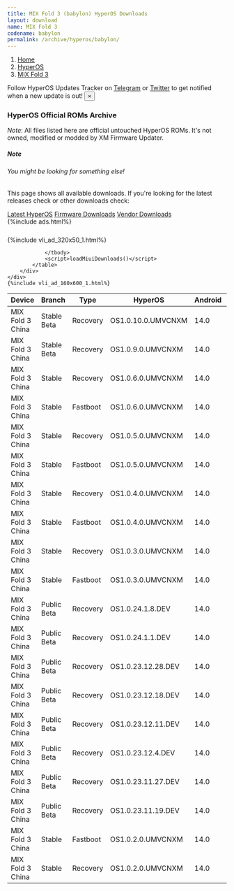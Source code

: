 ```yaml
---
title: MIX Fold 3 (babylon) HyperOS Downloads
layout: download
name: MIX Fold 3
codename: babylon
permalink: /archive/hyperos/babylon/
---
```

<nav aria-label="breadcrumb">
    <ol class="breadcrumb">
        <li class="breadcrumb-item"><a href="/">Home</a></li>
        <li class="breadcrumb-item"><a href="/hyperos/">HyperOS</a></li>
        <li class="breadcrumb-item active" aria-current="page"><a href="/hyperos/babylon/">MIX Fold 3</a></li>
    </ol>
</nav>
<div class="alert alert-primary alert-dismissible fade show" role="alert">
    Follow HyperOS Updates Tracker on <a href="https://t.me/MIUIUpdatesTracker" class="alert-link">Telegram</a>
     or <a href="https://twitter.com/MiFwUpdater" class="alert-link">Twitter</a> to get notified when a new update is out!
    <button type="button" class="close" data-dismiss="alert" aria-label="Close">
        <span aria-hidden="true">&times;</span>
    </button>
</div>

### HyperOS Official ROMs Archive
*Note*: All files listed here are official untouched HyperOS ROMs. It's not owned, modified or modded by XM Firmware Updater.
<div class="card">
  <div class="card-body">
    <h5 class="card-title">Note</h5>
    <h6 class="card-subtitle mb-2 text-muted">You might be looking for something else!</h6>
    <p class="card-text">This page shows all available downloads.
     If you're looking for the latest releases check or other downloads check:</p>
    <a href="/hyperos/babylon/" class="card-link">Latest HyperOS</a>
    <a href="/firmware/babylon/" class="card-link">Firmware Downloads</a>
    <a href="/vendor/babylon/" class="card-link">Vendor Downloads</a>
  </div>
</div>
{%include ads.html%}
<div class="row justify-content-center">
    <div class="col-10">
        <div class="table-responsive-md" style="margin-top: 25px;">
            {%include vli_ad_320x50_1.html%}
            <table id="miui" class="display dt-responsive nowrap compact table table-striped table-hover table-sm">
                <thead class="thead-dark">
                    <tr>
                        <th data-ref="device">Device</th>
                        <th data-ref="branch">Branch</th>
                        <th data-ref="type">Type</th>
                        <th data-ref="miui">HyperOS</th>
                        <th data-ref="android">Android</th>
                        <th data-ref="size">Size</th>
                        <th data-ref="size">Date</th>
                        <th data-ref="link">Link</th>
                    </tr>
                </thead>
                <tbody>
                <tr><td>MIX Fold 3 China</td><td>Stable Beta</td><td>Recovery</td><td>OS1.0.10.0.UMVCNXM</td><td>14.0</td><td>6.9 GB</td><td>2024-07-15</td><td><a href="/hyperos/babylon/stable beta/OS1.0.10.0.UMVCNXM/">Download</a></td></tr>
<tr><td>MIX Fold 3 China</td><td>Stable Beta</td><td>Recovery</td><td>OS1.0.9.0.UMVCNXM</td><td>14.0</td><td>6.9 GB</td><td>2024-07-08</td><td><a href="/hyperos/babylon/stable beta/OS1.0.9.0.UMVCNXM/">Download</a></td></tr>
<tr><td>MIX Fold 3 China</td><td>Stable</td><td>Recovery</td><td>OS1.0.6.0.UMVCNXM</td><td>14.0</td><td>6.9 GB</td><td>2024-05-28</td><td><a href="/hyperos/babylon/stable/OS1.0.6.0.UMVCNXM/">Download</a></td></tr>
<tr><td>MIX Fold 3 China</td><td>Stable</td><td>Fastboot</td><td>OS1.0.6.0.UMVCNXM</td><td>14.0</td><td>8.8 GB</td><td>2024-05-20</td><td><a href="/hyperos/babylon/stable/OS1.0.6.0.UMVCNXM/">Download</a></td></tr>
<tr><td>MIX Fold 3 China</td><td>Stable</td><td>Recovery</td><td>OS1.0.5.0.UMVCNXM</td><td>14.0</td><td>6.9 GB</td><td>2024-04-15</td><td><a href="/hyperos/babylon/stable/OS1.0.5.0.UMVCNXM/">Download</a></td></tr>
<tr><td>MIX Fold 3 China</td><td>Stable</td><td>Fastboot</td><td>OS1.0.5.0.UMVCNXM</td><td>14.0</td><td>8.8 GB</td><td>2024-03-28</td><td><a href="/hyperos/babylon/stable/OS1.0.5.0.UMVCNXM/">Download</a></td></tr>
<tr><td>MIX Fold 3 China</td><td>Stable</td><td>Recovery</td><td>OS1.0.4.0.UMVCNXM</td><td>14.0</td><td>6.9 GB</td><td>2024-03-14</td><td><a href="/hyperos/babylon/stable/OS1.0.4.0.UMVCNXM/">Download</a></td></tr>
<tr><td>MIX Fold 3 China</td><td>Stable</td><td>Fastboot</td><td>OS1.0.4.0.UMVCNXM</td><td>14.0</td><td>8.8 GB</td><td>2024-03-04</td><td><a href="/hyperos/babylon/stable/OS1.0.4.0.UMVCNXM/">Download</a></td></tr>
<tr><td>MIX Fold 3 China</td><td>Stable</td><td>Recovery</td><td>OS1.0.3.0.UMVCNXM</td><td>14.0</td><td>6.9 GB</td><td>2024-01-30</td><td><a href="/hyperos/babylon/stable/OS1.0.3.0.UMVCNXM/">Download</a></td></tr>
<tr><td>MIX Fold 3 China</td><td>Stable</td><td>Fastboot</td><td>OS1.0.3.0.UMVCNXM</td><td>14.0</td><td>8.7 GB</td><td>2024-01-16</td><td><a href="/hyperos/babylon/stable/OS1.0.3.0.UMVCNXM/">Download</a></td></tr>
<tr><td>MIX Fold 3 China</td><td>Public Beta</td><td>Recovery</td><td>OS1.0.24.1.8.DEV</td><td>14.0</td><td>6.9 GB</td><td>2024-01-12</td><td><a href="/hyperos/babylon/public beta/OS1.0.24.1.8.DEV/">Download</a></td></tr>
<tr><td>MIX Fold 3 China</td><td>Public Beta</td><td>Recovery</td><td>OS1.0.24.1.1.DEV</td><td>14.0</td><td>6.9 GB</td><td>2024-01-05</td><td><a href="/hyperos/babylon/public beta/OS1.0.24.1.1.DEV/">Download</a></td></tr>
<tr><td>MIX Fold 3 China</td><td>Public Beta</td><td>Recovery</td><td>OS1.0.23.12.28.DEV</td><td>14.0</td><td>6.9 GB</td><td>2023-12-29</td><td><a href="/hyperos/babylon/public beta/OS1.0.23.12.28.DEV/">Download</a></td></tr>
<tr><td>MIX Fold 3 China</td><td>Public Beta</td><td>Recovery</td><td>OS1.0.23.12.18.DEV</td><td>14.0</td><td>6.9 GB</td><td>2023-12-22</td><td><a href="/hyperos/babylon/public beta/OS1.0.23.12.18.DEV/">Download</a></td></tr>
<tr><td>MIX Fold 3 China</td><td>Public Beta</td><td>Recovery</td><td>OS1.0.23.12.11.DEV</td><td>14.0</td><td>6.9 GB</td><td>2023-12-15</td><td><a href="/hyperos/babylon/public beta/OS1.0.23.12.11.DEV/">Download</a></td></tr>
<tr><td>MIX Fold 3 China</td><td>Public Beta</td><td>Recovery</td><td>OS1.0.23.12.4.DEV</td><td>14.0</td><td>6.9 GB</td><td>2023-12-08</td><td><a href="/hyperos/babylon/public beta/OS1.0.23.12.4.DEV/">Download</a></td></tr>
<tr><td>MIX Fold 3 China</td><td>Public Beta</td><td>Recovery</td><td>OS1.0.23.11.27.DEV</td><td>14.0</td><td>6.9 GB</td><td>2023-12-01</td><td><a href="/hyperos/babylon/public beta/OS1.0.23.11.27.DEV/">Download</a></td></tr>
<tr><td>MIX Fold 3 China</td><td>Public Beta</td><td>Recovery</td><td>OS1.0.23.11.19.DEV</td><td>14.0</td><td>6.9 GB</td><td>2023-11-21</td><td><a href="/hyperos/babylon/public beta/OS1.0.23.11.19.DEV/">Download</a></td></tr>
<tr><td>MIX Fold 3 China</td><td>Stable</td><td>Fastboot</td><td>OS1.0.2.0.UMVCNXM</td><td>14.0</td><td>8.6 GB</td><td>2023-12-21</td><td><a href="/hyperos/babylon/stable/OS1.0.2.0.UMVCNXM/">Download</a></td></tr>
<tr><td>MIX Fold 3 China</td><td>Stable</td><td>Recovery</td><td>OS1.0.2.0.UMVCNXM</td><td>14.0</td><td>6.9 GB</td><td>2023-12-12</td><td><a href="/hyperos/babylon/stable/OS1.0.2.0.UMVCNXM/">Download</a></td></tr>

                </tbody>
                <script>loadMiuiDownloads()</script>
            </table>
        </div>
    </div>
    {%include vli_ad_160x600_1.html%}
</div>
